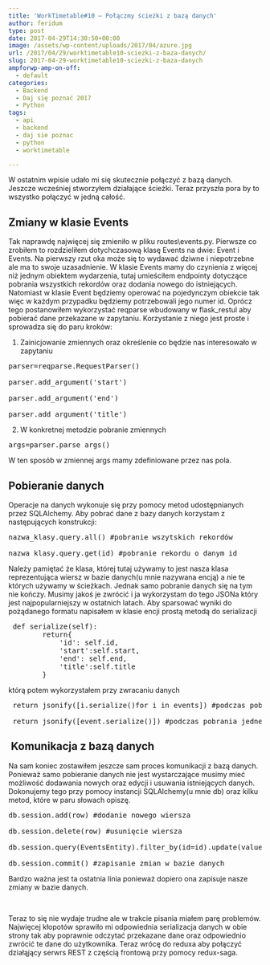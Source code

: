 ```yaml
---
title: 'WorkTimetable#10 – Połączmy ścieżki z bazą danych'
author: feridum
type: post
date: 2017-04-29T14:30:50+00:00
image: /assets/wp-content/uploads/2017/04/azure.jpg
url: /2017/04/29/worktimetable10-sciezki-z-baza-danych/
slug: 2017-04-29-worktimetable10-sciezki-z-baza-danych
ampforwp-amp-on-off:
  - default
categories:
  - Backend
  - Daj się poznać 2017
  - Python
tags:
  - api
  - backend
  - daj sie poznac
  - python
  - worktimetable

---
```

W ostatnim wpisie udało mi się skutecznie połączyć z bazą danych. Jeszcze wcześniej stworzyłem działające ścieżki. Teraz przyszła pora by to wszystko połączyć w jedną całość.

## Zmiany w klasie Events

Tak naprawdę najwięcej się zmieniło w pliku routes\events.py. Pierwsze co zrobiłem to rozdzieliłem dotychczasową klasę Events na dwie: Event i Events. Na pierwszy rzut oka może się to wydawać dziwne i niepotrzebne ale ma to swoje uzasadnienie. W klasie Events mamy do czynienia z więcej niż jednym obiektem wydarzenia, tutaj umieściłem endpointy dotyczące pobrania wszystkich rekordów oraz dodania nowego do istniejących. Natomiast w klasie Event będziemy operować na pojedynczym obiekcie tak więc w każdym przypadku będziemy potrzebowali jego numer id. Oprócz tego postanowiłem wykorzystać reqparse wbudowany w flask_restul aby pobierać dane przekazane w zapytaniu. Korzystanie z niego jest proste i sprowadza się do paru kroków:

<ol type="1">
  <li value="1">
    Zainicjowanie zmiennych oraz określenie co będzie nas interesowało w zapytaniu
  </li>
</ol>

<pre class="lang:default decode:true ">parser=reqparse.RequestParser()

parser.add_argument('start')

parser.add_argument('end')

parser.add_argument('title')</pre>

<ol type="1">
  <li value="2">
    W konkretnej metodzie pobranie zmiennych
  </li>
</ol>

<pre class="lang:default decode:true ">args=parser.parse_args()</pre>

W ten sposób w zmiennej args mamy zdefiniowane przez nas pola.

## Pobieranie danych

Operacje na danych wykonuje się przy pomocy metod udostępnianych przez SQLAlchemy. Aby pobrać dane z bazy danych korzystam z następujących konstrukcji:

<pre class="lang:default decode:true ">nazwa_klasy.query.all() #pobranie wszytskich rekordów

nazwa_klasy.query.get(id) #pobranie rekordu o danym id</pre>

Należy pamiętać że klasa, której tutaj używamy to jest nasza klasa reprezentująca wiersz w bazie danych(u mnie nazywana encją) a nie te których używamy w ścieżkach. Jednak samo pobranie danych się na tym nie kończy. Musimy jakoś je zwrócić i ja wykorzystam do tego JSONa który jest najpopularniejszy w ostatnich latach. Aby sparsować wyniki do pożądanego formatu napisałem w klasie encji prostą metodą do serializacji

<p lang="pl">
  <pre class="lang:default decode:true "> def serialize(self):
        return{
            'id': self.id,
            'start':self.start,
            'end': self.end,
            'title':self.title
        }</pre>
  
  <p>
    którą potem wykorzystałem przy zwracaniu danych
  </p>
  
  <pre class="lang:default decode:true"> return jsonify([i.serialize()for i in events]) #podczas pobrania wszystkich rekordów

 return jsonify([event.serialize()]) #podczas pobrania jednego rekordu</pre>
  
  <h2 lang="pl">
     Komunikacja z bazą danych
  </h2>
  
  <p>
    Na sam koniec zostawiłem jeszcze sam proces komunikacji z bazą danych. Ponieważ samo pobieranie danych nie jest wystarczające musimy mieć możliwość dodawania nowych oraz edycji i usuwania istniejących danych. Dokonujemy tego przy pomocy instancji SQLAlchemy(u mnie db) oraz kilku metod, które w paru słowach opiszę.
  </p>
  
  <pre class="lang:default decode:true">db.session.add(row) #dodanie nowego wiersza

db.session.delete(row) #usunięcie wiersza

db.session.query(EventsEntity).filter_by(id=id).update(value) #aktualizacja wiersza nową wartością

db.session.commit() #zapisanie zmian w bazie danych</pre>
  
  <p>
    Bardzo ważna jest ta ostatnia linia ponieważ dopiero ona zapisuje nasze zmiany w bazie danych.
  </p>
  
  <p>
    &nbsp;
  </p>
  
  <p>
    Teraz to się nie wydaje trudne ale w trakcie pisania miałem parę problemów. Najwięcej kłopotów sprawiło mi odpowiednia serializacja danych w obie strony tak aby poprawnie odczytać przekazane dane oraz odpowiednio zwrócić te dane do użytkownika. Teraz wrócę do reduxa aby połączyć działąjący serwrs REST z częścią frontową przy pomocy redux-saga.
  </p>
